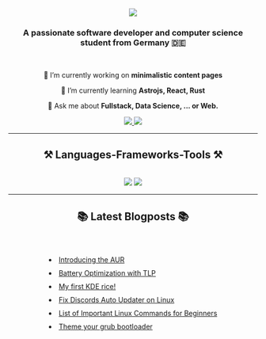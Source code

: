 <h1 align="center">
    <img src="https://readme-typing-svg.herokuapp.com/?font=Righteous&size=35&center=true&vCenter=true&width=500&height=70&duration=6000&lines=Hi+There!+👋+I'm+Kevin+Kunkel!;" />
</h1>

<h3 align="center">A passionate software developer and computer science student from Germany 🇩🇪</h3>

<br/>

<div align="center">

 🔭 I’m currently working on **minimalistic content pages**

 🌱 I’m currently learning **Astrojs, React, Rust**

💬 Ask me about **Fullstack, Data Science, ... or Web.**

</div>

<div align="center">
  <a href="mailto:kevinkunkeldev@gmail.com">
    <img src="https://img.shields.io/badge/Gmail-333333?style=for-the-badge&logo=gmail&logoColor=red" />
  </a>
  <a href="https://kevin-kunkel.netlify.app/" target="_blank">
     <img src="https://img.shields.io/badge/Portfolio-FF5722?style=for-the-badge&logo=todoist&logoColor=white" target="_blank" /> <!-- sqlite, safari, google-chrome are other good icon options -->
  </a>
</div>

<hr/>

<h2 align="center">⚒️ Languages-Frameworks-Tools ⚒️</h2>
<br/>
<div align="center">
    <img src="https://skillicons.dev/icons?i=python,java,javascript,typescript,html,css,tailwind,git,rust,bash,vim" />
    <img src="https://skillicons.dev/icons?i=linux,arch,vscode,nodejs,react,astro,mongodb,kubernetes,spring,flask,django" /><br>
</div>

<hr/>

<!-- Latest Blogposts Section -->
<h2 align="center">📚 Latest Blogposts 📚</h2>
<br/>
<div align="center">
    <ul style="list-style-type: disc; list-style-position: inside; text-align: left; display: inline-block; padding-left: 0;">
        <li style="margin: 10px 0;">
            <a href="https://kevin-kunkel.netlify.app/posts/aur/" target="_blank">Introducing the AUR</a>
        </li>
        <li style="margin: 10px 0;">
            <a href="https://kevin-kunkel.netlify.app/posts/battery-optimization/" target="_blank">Battery Optimization with TLP</a>
        </li>
        <li style="margin: 10px 0;">
            <a href="https://kevin-kunkel.netlify.app/posts/kde-arch-rice/" target="_blank">My first KDE rice!</a>
        </li>
        <li style="margin: 10px 0;">
            <a href="https://kevin-kunkel.netlify.app/posts/discord-updater/" target="_blank">Fix Discords Auto Updater on Linux</a>
        </li>
        <li style="margin: 10px 0;">
            <a href="https://kevin-kunkel.netlify.app/posts/terminal-commands/" target="_blank">List of Important Linux Commands for Beginners</a>
        </li>
        <li style="margin: 10px 0;">
            <a href="https://kevin-kunkel.netlify.app/posts/how-to-change-the-boring-standard-theme-of-your-grub-bootloader-menu/" target="_blank">Theme your grub bootloader</a>
        </li>
    </ul>
</div>
<br/>


